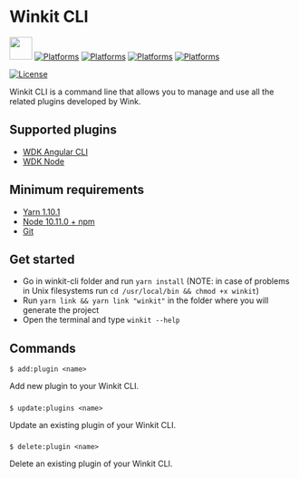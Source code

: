 # Winkit CLI
[<img src="http://wink.by/images/wink-readme-badge.svg" height=40>](https://developer.wink.by)
[![Platforms](https://img.shields.io/badge/node-10.11-green.svg?logo=node.js&longCache=true&style=popout&colorB=339933)](https://nodejs.org)
[![Platforms](https://img.shields.io/badge/platform-macOS-lightgray.svg?logo=apple&longCache=true&style=popout)](https://www.apple.com/macos/)
[![Platforms](https://img.shields.io/badge/platform-windows-blue.svg?logo=windows&longCache=true&style=popout&logoColor=blue)](https://windows.com)
[![Platforms](https://img.shields.io/badge/platform-linux-yellow.svg?logo=linux&longCache=true&style=popout&colorB=FCC624)](https://www.linuxfoundation.org/)

[![License](https://img.shields.io/cocoapods/l/WinkKit.svg?style=flat)](./LICENSE)

Winkit CLI is a command line that allows you to manage and use all the related plugins developed by Wink.

## Supported plugins
- [WDK Angular CLI](https://github.com/WINKgroup/winkit-cli-angular.git)
- [WDK Node](https://github.com/WINKgroup/winkit-cli-node.git)


## Minimum requirements
- [Yarn 1.10.1](https://yarnpkg.com/en/docs/install)
- [Node 10.11.0 + npm](https://nodejs.org/)
- [Git](https://git-scm.com/)

## Get started
- Go in winkit-cli folder and run `yarn install` (NOTE: in case of problems in Unix filesystems run `cd /usr/local/bin && chmod +x winkit`)
- Run `yarn link && yarn link "winkit"` in the folder where you will generate the project
- Open the terminal and type `winkit --help`

## Commands
```
$ add:plugin <name>
```
Add new plugin to your Winkit CLI.

#####
```
$ update:plugins <name>
```
Update an existing plugin of your Winkit CLI.

#####
```
$ delete:plugin <name>
```
Delete an existing plugin of your Winkit CLI.